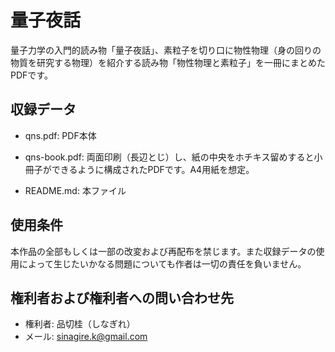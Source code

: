 # 量子夜話

量子力学の入門的読み物「量子夜話」、素粒子を切り口に物性物理（身の回りの物質を研究する物理）を紹介する読み物「物性物理と素粒子」を一冊にまとめたPDFです。

## 収録データ
- qns.pdf: 
PDF本体

- qns-book.pdf: 
両面印刷（長辺とじ）し、紙の中央をホチキス留めすると小冊子ができるように構成されたPDFです。A4用紙を想定。

- README.md: 
本ファイル

## 使用条件
本作品の全部もしくは一部の改変および再配布を禁じます。また収録データの使用によって生じたいかなる問題についても作者は一切の責任を負いません。

## 権利者および権利者への問い合わせ先
- 権利者: 品切桂（しなぎれ）
- メール: sinagire.k@gmail.com
